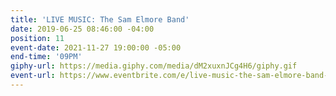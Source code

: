 ```yaml
---
title: 'LIVE MUSIC: The Sam Elmore Band'
date: 2019-06-25 08:46:00 -04:00
position: 11
event-date: 2021-11-27 19:00:00 -05:00
end-time: '09PM'
giphy-url: https://media.giphy.com/media/dM2xuxnJCg4H6/giphy.gif
event-url: https://www.eventbrite.com/e/live-music-the-sam-elmore-band-tickets-200093724717
---
```


